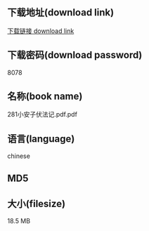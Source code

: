 ## 下载地址(download link)
[下载链接 download link](https://tutu365.netlify.app/?s=281%E5%B0%8F%E5%AE%89%E5%AD%90%E4%BC%8F%E6%B3%95%E8%AE%B0.pdf)

## 下载密码(download password)
8078

## 名称(book name)
281小安子伏法记.pdf.pdf

## 语言(language)
chinese

## MD5


## 大小(filesize)
18.5 MB
